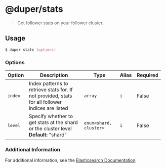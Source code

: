 # @duper/stats

> Get follower stats on your follower cluster. 

## Usage

```sh
$ duper stats [options]
```

### Options

| Option | Description | Type | Alias | Required |
| -------- | ----------- | ------- | --------- | ------ |
| `index` | Index patterns to retrieve stats for. If not provided, stats for all follower indices are listed | `array` | `i` | False |
| `level` | Specify whether to get stats at the shard or the cluster level **Default:** "shard" | `enum<shard, cluster>` | `i` | False |


### Additional Information

For additional information, see the [Elasticsearch Documentation](https://www.elastic.co/guide/en/elasticsearch/reference/current/ccr-get-follow-stats.html)
